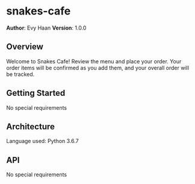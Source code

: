 # snakes-cafe


**Author**: Evy Haan
**Version**: 1.0.0

## Overview
Welcome to Snakes Cafe! Review the menu and place your order. Your order items will be confirmed as you add them, and your overall order will be tracked.

## Getting Started
No special requirements

## Architecture
Language used: Python 3.6.7

## API
No special requirements






